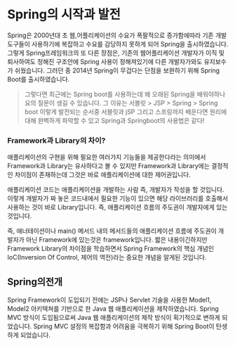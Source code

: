 # Spring의 시작과 발전

Spring은 2000년대 초 웹,어플리케이션의 수요가 폭팔적으로 증가함에따라 기존 개발도구들이 사용하기에 복잡하고 수요를 감당하지 못하게 되어 Spring을 출시하였습니다.
그렇게 Spring프레임워크의 또 다른 장점은, 기존의 웹어플리케이션 개발자가 이직 및 퇴사하여도 정해진 구조안에 Spring 사용이 정해져있기에 다른 개발자가와도 유지보수가 쉬웠습니다.
그러던 중 2014년 Spring이 무겁다는 단점을 보완하기 위해 Spring Boot를 출시하였습니다.

> 그렇다면 최근에는 Spring boot를 사용하는데 왜 오래된 Spring을 배워야하나요의 질문이 생길 수 있습니다. 
> 그 이유는 서블릿 > JSP > Spring > Spring boot  이렇게 발전되는 순서중 서블릿과 jSP 그리고 스프링까지 배운다면 원리에 대해 완벽하게 파악할 수 있고 Spring과 Springboot의 사용법은 같다! 

### Framework과 Library의 차이?

애플리케이션의 구현을 위해 필요한 여러가지 기능들을 제공한다라는 의미에서 Framework과 Library는 유사하다고 볼 수 있지만 Framework과 Library에는 결정적인 차이점이 존재하는데 그것은 바로 애플리케이션에 대한 제어권입니다.

 애플리케이션 코드는 애플리케이션을 개발하는 사람 즉, 개발자가 작성을 할 것입니다. 이렇게 개발자가 짜 놓은 코드내에서 필요한 기능이 있으면 해당 라이브러리를 호출해서 사용하는 것이 바로 Library입니다. 즉, 애플리케이션 흐름의 주도권이 개발자에게 있는 것입니다.

즉, 애너테이션이나 main() 메서드 내의 메서드들의 애플리케이션 흐름에 주도권이 개발자가 아닌 Framework에 있는것은 framework입니다. 
짧은 내용이긴하지만 Framework Library의 차이점을 학습하면서 Spring Framework의 핵심 개념인 IoC(Inversion Of Control, 제어의 역전)라는 중요한 개념을 알게된 것입니다.

## Spring의전개

Spring Framework이 도입되기 전에는 JSP나 Servlet 기술을 사용한 Model1, Model2 아키텍쳐를 기반으로 한 Java 웹 애플리케이션을 제작하였습니다.
Spring MVC 방식이 도입됨으로써 Java 웹 애플리케이션의 제작 방식이 획기적으로 변하게 되었습니다.
Spring MVC 설정의 복잡함과 어려움을 극복하기 위해 Spring Boot이 탄생하게 되었습니다.
